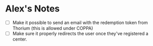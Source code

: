 # Alex's Notes

- [ ] Make it possible to send an email with the redemption token from Thorium (this is allowed under COPPA)
- [ ] Make sure it properly redirects the user once they've registered a center.
